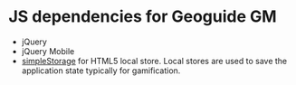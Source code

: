 # JS dependencies for Geoguide GM

- jQuery
- jQuery Mobile
- [simpleStorage](https://github.com/andris9/simpleStorage) for HTML5 local store. Local stores are used to save the application state typically for gamification.